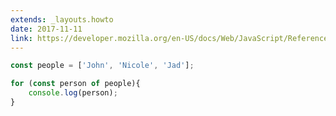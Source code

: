 ```yaml
---
extends: _layouts.howto
date: 2017-11-11
link: https://developer.mozilla.org/en-US/docs/Web/JavaScript/Reference/Statements/for...of
---
```



```javascript
const people = ['John', 'Nicole', 'Jad'];

for (const person of people){
    console.log(person);
}
```

